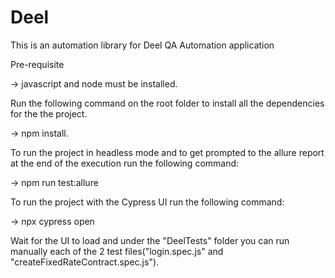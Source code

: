 # Deel
This is an automation library for Deel QA Automation application

Pre-requisite

-> javascript and node must be installed.

Run the following command on the root folder to install all the dependencies for the the project. 

-> npm install.

To run the project in headless mode and to get prompted to the allure report at the end of the execution run the following command:

-> npm run test:allure

To run the project with the Cypress UI run the following command:

-> npx cypress open

Wait for the UI to load and under the "DeelTests" folder you can run manually each of the 2 test files("login.spec.js" and "createFixedRateContract.spec.js").

